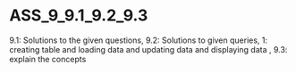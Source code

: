 # ASS_9_9.1_9.2_9.3
9.1: Solutions to the given questions, 9.2: Solutions to given queries, 1: creating table and loading data and updating data and displaying data , 9.3:  explain the concepts 
